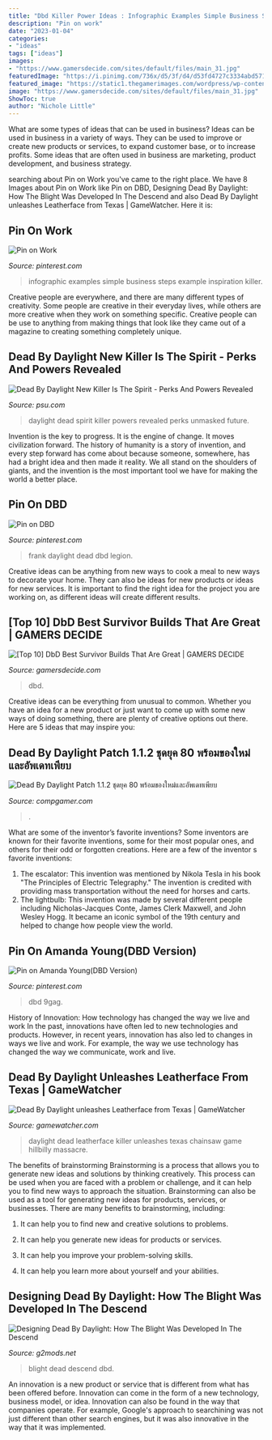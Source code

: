 ```yaml
---
title: "Dbd Killer Power Ideas : Infographic Examples Simple Business Steps Example Inspiration Killer"
description: "Pin on work"
date: "2023-01-04"
categories:
- "ideas"
tags: ["ideas"]
images:
- "https://www.gamersdecide.com/sites/default/files/main_31.jpg"
featuredImage: "https://i.pinimg.com/736x/d5/3f/d4/d53fd4727c3334abd571b6c671fafef3.jpg"
featured_image: "https://static1.thegamerimages.com/wordpress/wp-content/uploads/2020/09/dbd-image-1.jpg"
image: "https://www.gamersdecide.com/sites/default/files/main_31.jpg"
ShowToc: true
author: "Nichole Little"
---
```



What are some types of ideas that can be used in business?
Ideas can be used in business in a variety of ways. They can be used to improve or create new products or services, to expand customer base, or to increase profits. Some ideas that are often used in business are marketing, product development, and business strategy.

	

		
searching about Pin on Work you've came to the right place. We have 8 Images about Pin on Work like Pin on DBD, Designing Dead By Daylight: How The Blight Was Developed In The Descend and also Dead By Daylight unleashes Leatherface from Texas | GameWatcher. Here it is:
		
    
## Pin On Work

<img loading=lazy src="https://i.pinimg.com/736x/0c/ad/b5/0cadb578ec41b12f06a1f18994c5134e.jpg" onerror="this.onerror=null;this.src='https://tse1.mm.bing.net/th?id=OIP.sPd2DKKXjrzteWs3dcTsHwHaey&amp;pid=15.1';" alt="Pin on Work">

_Source: pinterest.com_

>infographic examples simple business steps example inspiration killer. 

	

Creative people are everywhere, and there are many different types of creativity. Some people are creative in their everyday lives, while others are more creative when they work on something specific. Creative people can be use to anything from making things that look like they came out of a magazine to creating something completely unique.

    
## Dead By Daylight New Killer Is The Spirit - Perks And Powers Revealed

<img loading=lazy src="https://www.psu.com/app/uploads/2018/08/dead-by-daylight-new-killer-the-spirit.jpg" onerror="this.onerror=null;this.src='https://tse1.mm.bing.net/th?id=OIP.l5gTSnFWQFsWDp96kdQ7qQHaEK&amp;pid=15.1';" alt="Dead By Daylight New Killer Is The Spirit - Perks And Powers Revealed">

_Source: psu.com_

>daylight dead spirit killer powers revealed perks unmasked future. 

	

Invention is the key to progress. It is the engine of change. It moves civilization forward. The history of humanity is a story of invention, and every step forward has come about because someone, somewhere, has had a bright idea and then made it reality. We all stand on the shoulders of giants, and the invention is the most important tool we have for making the world a better place.

    
## Pin On DBD

<img loading=lazy src="https://i.pinimg.com/736x/99/aa/ec/99aaecc65a0fdf6b27550de5f4112bbb.jpg" onerror="this.onerror=null;this.src='https://tse1.mm.bing.net/th?id=OIP.3tF4ZdEw1rR-DqzwduYfZQHaFb&amp;pid=15.1';" alt="Pin on DBD">

_Source: pinterest.com_

>frank daylight dead dbd legion. 

	

Creative ideas can be anything from new ways to cook a meal to new ways to decorate your home. They can also be ideas for new products or ideas for new services. It is important to find the right idea for the project you are working on, as different ideas will create different results.

    
## [Top 10] DbD Best Survivor Builds That Are Great | GAMERS DECIDE

<img loading=lazy src="https://www.gamersdecide.com/sites/default/files/main_31.jpg" onerror="this.onerror=null;this.src='https://tse2.mm.bing.net/th?id=OIP.prJjMavVuCx3IRCE_a24GAHaEK&amp;pid=15.1';" alt="[Top 10] DbD Best Survivor Builds That Are Great | GAMERS DECIDE">

_Source: gamersdecide.com_

>dbd. 

	

Creative ideas can be everything from unusual to common. Whether you have an idea for a new product or just want to come up with some new ways of doing something, there are plenty of creative options out there. Here are 5 ideas that may inspire you: 

    
## Dead By Daylight Patch 1.1.2 ชุดยุค 80 พร้อมของใหม่และอัพเดทเพียบ

<img loading=lazy src="https://www.compgamer.com/mainpage/wp-content/uploads/2016/09/80s-nea-1.png" onerror="this.onerror=null;this.src='https://tse1.mm.bing.net/th?id=OIP.ZLI8_vmdDMPMILMIuRju8wAAAA&amp;pid=15.1';" alt="Dead By Daylight Patch 1.1.2 ชุดยุค 80 พร้อมของใหม่และอัพเดทเพียบ">

_Source: compgamer.com_

>. 

	

What are some of the inventor’s favorite inventions?
Some inventors are known for their favorite inventions, some for their most popular ones, and others for their odd or forgotten creations. Here are a few of the inventor s favorite inventions:
1. The escalator: This invention was mentioned by Nikola Tesla in his book "The Principles of Electric Telegraphy." The invention is credited with providing mass transportation without the need for horses and carts.
2. The lightbulb: This invention was made by several different people including Nicholas-Jacques Conte, James Clerk Maxwell, and John Wesley Hogg. It became an iconic symbol of the 19th century and helped to change how people view the world.

    
## Pin On Amanda Young(DBD Version)

<img loading=lazy src="https://i.pinimg.com/736x/d5/3f/d4/d53fd4727c3334abd571b6c671fafef3.jpg" onerror="this.onerror=null;this.src='https://tse2.mm.bing.net/th?id=OIP.NQBJlgOpYwX0aOZwo1qlHwHaL6&amp;pid=15.1';" alt="Pin on Amanda Young(DBD Version)">

_Source: pinterest.com_

>dbd 9gag. 

	

History of Innovation: How technology has changed the way we live and work
In the past, innovations have often led to new technologies and products. However, in recent years, innovation has also led to changes in ways we live and work. For example, the way we use technology has changed the way we communicate, work and live.

    
## Dead By Daylight Unleashes Leatherface From Texas | GameWatcher

<img loading=lazy src="https://images.gamewatcherstatic.com/image/file/8/81/87448/S7.jpg" onerror="this.onerror=null;this.src='https://tse3.mm.bing.net/th?id=OIP.f4QHBWsm5pDZtWvf3H8hCwHaEJ&amp;pid=15.1';" alt="Dead By Daylight unleashes Leatherface from Texas | GameWatcher">

_Source: gamewatcher.com_

>daylight dead leatherface killer unleashes texas chainsaw game hillbilly massacre. 

	

The benefits of brainstorming
Brainstorming is a process that allows you to generate new ideas and solutions by thinking creatively. This process can be used when you are faced with a problem or challenge, and it can help you to find new ways to approach the situation. Brainstorming can also be used as a tool for generating new ideas for products, services, or businesses.
There are many benefits to brainstorming, including:

1. It can help you to find new and creative solutions to problems.

2. It can help you generate new ideas for products or services.

3. It can help you improve your problem-solving skills.

4. It can help you learn more about yourself and your abilities.

    
## Designing Dead By Daylight: How The Blight Was Developed In The Descend

<img loading=lazy src="https://static1.thegamerimages.com/wordpress/wp-content/uploads/2020/09/dbd-image-1.jpg" onerror="this.onerror=null;this.src='https://tse2.mm.bing.net/th?id=OIP.tpdrruzgb83JqyWSJjsixQHaD5&amp;pid=15.1';" alt="Designing Dead By Daylight: How The Blight Was Developed In The Descend">

_Source: g2mods.net_

>blight dead descend dbd. 

	

An innovation is a new product or service that is different from what has been offered before. Innovation can come in the form of a new technology, business model, or idea. Innovation can also be found in the way that companies operate. For example, Google's approach to searchining was not just different than other search engines, but it was also innovative in the way that it was implemented.

